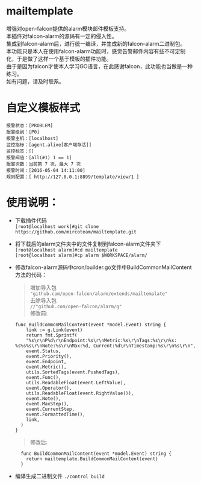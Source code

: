 # mailtemplate
增强对open-falcon提供的alarm模块邮件模板支持。  
本插件对falcon-alarm的源码有一定的侵入性。  
集成到falcon-alarm后，进行统一编译，并生成新的falcon-alarm二进制包。  
本功能只是本人在使用falcon-alarm功能时，感觉告警邮件内容有些不可定制化，于是做了这样一个基于模板的插件功能。  
由于是因为falcon才使本人学习GO语言，在此感谢falcon，此功能也当做是一种练习。  
如有问题，请及时联系。

# 自定义模板样式
```
报警状态：[PROBLEM]
报警级别：[P0]
报警主机：[localhost]
监控指标：[agent.alive[客户端存活]]
监控标签：[]
报警阀值：[all(#1) 1 == 1]
报警次数：当前第 7 次，最大 7 次
报警时间：[2016-05-04 14:11:00]
规则配置：[ http://127.0.0.1:8899/template/view/1 ]
```

# 使用说明：
  * 下载插件代码  
      `[root@localhost work]#git clone https://github.com/mircoteam/mailtemplate.git`
  * 将下载后的alarm文件夹中的文件复制到falcon-alarm文件夹下  
      `[root@localhost alarm]#cd mailtemplate`  
      `[root@localhost alarm]#cp alarm $WORKSPACE/alarm/`  
  * 修改falcon-alarm源码中cron/builder.go文件中BuildCommonMailContent方法的代码：  
      >增加导入包  
        `"github.com/open-falcon/alarm/extends/mailtemplate"`  
      >去除导入包  
        `//"github.com/open-falcon/alarm/g"`  
      >修改前:  

        func BuildCommonMailContent(event *model.Event) string {
	        link := g.Link(event)
	        return fmt.Sprintf(
      		"%s\r\nP%d\r\nEndpoint:%s\r\nMetric:%s\r\nTags:%s\r\n%s: %s%s%s\r\nNote:%s\r\nMax:%d, Current:%d\r\nTimestamp:%s\r\n%s\r\n",
      		event.Status,
      		event.Priority(),
      		event.Endpoint,
      		event.Metric(),
      		utils.SortedTags(event.PushedTags),
      		event.Func(),
      		utils.ReadableFloat(event.LeftValue),
      		event.Operator(),
      		utils.ReadableFloat(event.RightValue()),
      		event.Note(),
      		event.MaxStep(),
      		event.CurrentStep,
      		event.FormattedTime(),
      		link,
      	  )
        }

      >修改后:

          func BuildCommonMailContent(event *model.Event) string {
          	return mailtemplate.BuildCommonMailContent(event)
          }
  * 编译生成二进制文件
    `./control build`

